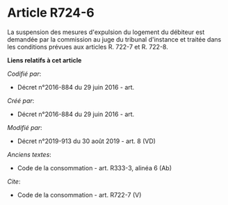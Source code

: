 # Article R724-6

La suspension des mesures d'expulsion du logement du débiteur est demandée par la commission au juge du tribunal d'instance
et traitée dans les conditions prévues aux articles R. 722-7 et R. 722-8.

**Liens relatifs à cet article**

_Codifié par_:

  - Décret n°2016-884 du 29 juin 2016 - art.

_Créé par_:

  - Décret n°2016-884 du 29 juin 2016 - art.

_Modifié par_:

  - Décret n°2019-913 du 30 août 2019 - art. 8 (VD)

_Anciens textes_:

  - Code de la consommation - art. R333-3, alinéa 6 (Ab)

_Cite_:

  - Code de la consommation - art. R722-7 (V)
